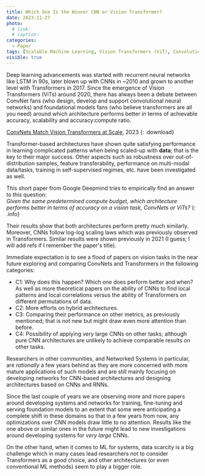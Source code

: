 ```yaml
---
title: Which One Is the Winner CNN or Vision Transformer?
date: 2023-11-27
photo:
  # link: 
  # caption: 
categories: 
  - Paper 
tags: [Scalable Machine Learning, Vision Transformers (ViT), Convolutional Neural Networks (CNN)]
visible: true
---
```


Deep learning advancements was started with recurrent neural networks like LSTM in 90s, later blown up with CNNs in ~2010 and grown to another level with Transformers in 2017. Since the emergence of Vision Transformers (ViTs) around 2020, there has always been a debate between ConvNet fans (who design, develop and support convolutional neural networks) and foundational models fans (who believe transformers are all you need) around which architecture performs better in terms of achievable accuracy, scalability and accuracy:compute ratio.

[ConvNets Match Vision Transformers at Scale](https://arxiv.org/abs/2310.16764), 2023
{: .download}

Transformer-based architectures have shown quite satisfying performance in learning complicated patterns when being scaled-up with **data**; that is the key to their major success.
Other aspects such as robustness over out-of-distribution samples, feature transferability, performance on multi-modal data/tasks, training in self-supervised regimes, etc. have been investigated as well.

This short paper from Google Deepmind tries to empirically find an answer to this question:   
_Given the same predetermined compute budget, which architecture performs better in terms of accuracy on a vision task, ConvNets or ViTs?_
{: .info}

Their results show that both architectures perform pretty much similarly.
Moreover, CNNs follow log-log scaling laws which was previously observed in Transformers.
Similar results were shown previously in 2021 (I guess; I will add refs if I remember the paper's title).

Immediate expectation is to see a flood of papers on vision tasks in the near future exploring and comparing ConvNets and Transformers in the following categories:

- C1: Why does this happen? Which one does perform better and when? As well as more theoretical papers on the ability of CNNs to find local patterns and local correlations versus the ability of Transformers on different permutations of data.
- C2: More efforts on hybrid architectures.
- C3: Comparing their performance on other metrics, as previously mentioned; that is not new but might draw even more attention than before.
- C4: Possibility of applying very large CNNs on other tasks; although pure CNN architectures are unlikely to achieve comparable results on other tasks.

Researchers in other communities, and Networked Systems in particular, are _rationally_ a few years behind as they are more concerned with more mature applications of such models and are still mainly focusing on developing networks for CNN-based architectures and designing architectures based on CNNs and RNNs.

Since the last couple of years we are observing more and more papers around developing systems and networks for training, fine-tuning and serving foundation models to an extent that some were anticipating a complete shift in these domains so that in a few years from now, any optimizations over CNN models draw little to no attention. Results like the one above or similar ones in the future might lead to new investigations around developing systems for _very large_ CNNs.

On the other hand, when it comes to ML for systems, data scarcity is a big challenge which in many cases lead researchers not to consider Transformers as a good choice, and other architectures (or even conventional ML methods) seem to play a bigger role.
